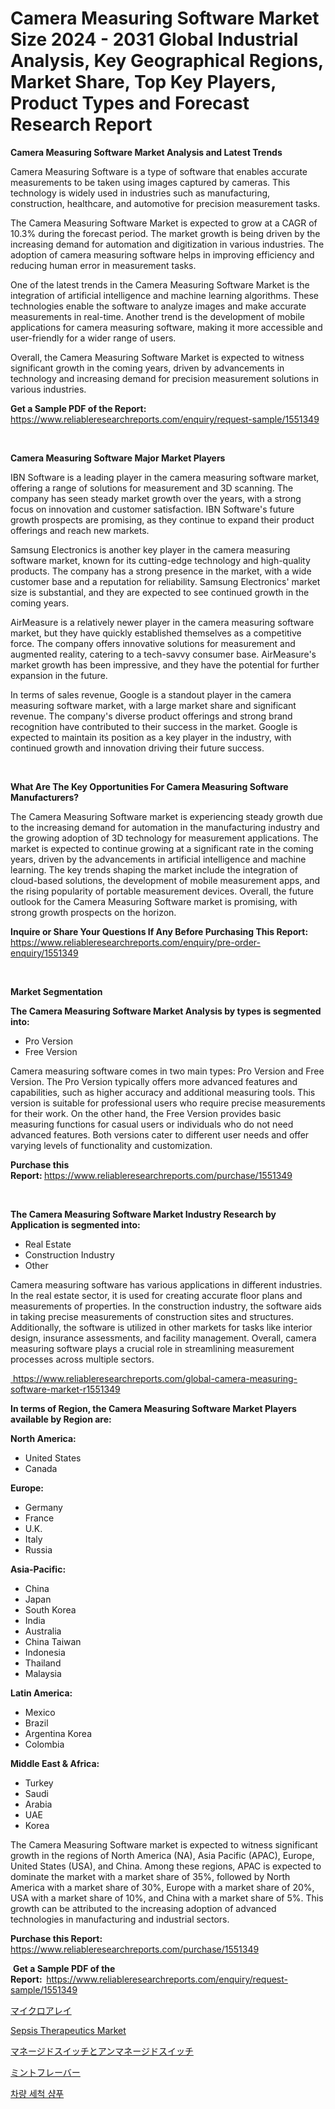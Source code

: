 <p><h1>Camera Measuring Software Market Size 2024 - 2031 Global Industrial Analysis, Key Geographical Regions, Market Share, Top Key Players, Product Types and Forecast Research Report</h1></p><p><strong>Camera Measuring Software Market Analysis and Latest Trends</strong></p>
<p><p>Camera Measuring Software is a type of software that enables accurate measurements to be taken using images captured by cameras. This technology is widely used in industries such as manufacturing, construction, healthcare, and automotive for precision measurement tasks.</p><p>The Camera Measuring Software Market is expected to grow at a CAGR of 10.3% during the forecast period. The market growth is being driven by the increasing demand for automation and digitization in various industries. The adoption of camera measuring software helps in improving efficiency and reducing human error in measurement tasks.</p><p>One of the latest trends in the Camera Measuring Software Market is the integration of artificial intelligence and machine learning algorithms. These technologies enable the software to analyze images and make accurate measurements in real-time. Another trend is the development of mobile applications for camera measuring software, making it more accessible and user-friendly for a wider range of users.</p><p>Overall, the Camera Measuring Software Market is expected to witness significant growth in the coming years, driven by advancements in technology and increasing demand for precision measurement solutions in various industries.</p></p>
<p><strong>Get a Sample PDF of the Report:&nbsp;</strong> <a href="https://www.reliableresearchreports.com/enquiry/request-sample/1551349">https://www.reliableresearchreports.com/enquiry/request-sample/1551349</a></p>
<p>&nbsp;</p>
<p><strong>Camera Measuring Software Major Market Players</strong></p>
<p><p>IBN Software is a leading player in the camera measuring software market, offering a range of solutions for measurement and 3D scanning. The company has seen steady market growth over the years, with a strong focus on innovation and customer satisfaction. IBN Software's future growth prospects are promising, as they continue to expand their product offerings and reach new markets.</p><p>Samsung Electronics is another key player in the camera measuring software market, known for its cutting-edge technology and high-quality products. The company has a strong presence in the market, with a wide customer base and a reputation for reliability. Samsung Electronics' market size is substantial, and they are expected to see continued growth in the coming years.</p><p>AirMeasure is a relatively newer player in the camera measuring software market, but they have quickly established themselves as a competitive force. The company offers innovative solutions for measurement and augmented reality, catering to a tech-savvy consumer base. AirMeasure's market growth has been impressive, and they have the potential for further expansion in the future.</p><p>In terms of sales revenue, Google is a standout player in the camera measuring software market, with a large market share and significant revenue. The company's diverse product offerings and strong brand recognition have contributed to their success in the market. Google is expected to maintain its position as a key player in the industry, with continued growth and innovation driving their future success.</p></p>
<p>&nbsp;</p>
<p><strong>What Are The Key Opportunities For Camera Measuring Software Manufacturers?</strong></p>
<p><p>The Camera Measuring Software market is experiencing steady growth due to the increasing demand for automation in the manufacturing industry and the growing adoption of 3D technology for measurement applications. The market is expected to continue growing at a significant rate in the coming years, driven by the advancements in artificial intelligence and machine learning. The key trends shaping the market include the integration of cloud-based solutions, the development of mobile measurement apps, and the rising popularity of portable measurement devices. Overall, the future outlook for the Camera Measuring Software market is promising, with strong growth prospects on the horizon.</p></p>
<p><strong>Inquire or Share Your Questions If Any Before Purchasing This Report:</strong> <a href="https://www.reliableresearchreports.com/enquiry/pre-order-enquiry/1551349">https://www.reliableresearchreports.com/enquiry/pre-order-enquiry/1551349</a></p>
<p>&nbsp;</p>
<p><strong>Market Segmentation</strong></p>
<p><strong>The Camera Measuring Software Market Analysis by types is segmented into:</strong></p>
<p><ul><li>Pro Version</li><li>Free Version</li></ul></p>
<p><p>Camera measuring software comes in two main types: Pro Version and Free Version. The Pro Version typically offers more advanced features and capabilities, such as higher accuracy and additional measuring tools. This version is suitable for professional users who require precise measurements for their work. On the other hand, the Free Version provides basic measuring functions for casual users or individuals who do not need advanced features. Both versions cater to different user needs and offer varying levels of functionality and customization.</p></p>
<p><strong>Purchase this Report:&nbsp;</strong><a href="https://www.reliableresearchreports.com/purchase/1551349">https://www.reliableresearchreports.com/purchase/1551349</a></p>
<p>&nbsp;</p>
<p><strong>The Camera Measuring Software Market Industry Research by Application is segmented into:</strong></p>
<p><ul><li>Real Estate</li><li>Construction Industry</li><li>Other</li></ul></p>
<p><p>Camera measuring software has various applications in different industries. In the real estate sector, it is used for creating accurate floor plans and measurements of properties. In the construction industry, the software aids in taking precise measurements of construction sites and structures. Additionally, the software is utilized in other markets for tasks like interior design, insurance assessments, and facility management. Overall, camera measuring software plays a crucial role in streamlining measurement processes across multiple sectors.</p></p>
<p><a href="https://www.reliableresearchreports.com/global-camera-measuring-software-market-r1551349">&nbsp;https://www.reliableresearchreports.com/global-camera-measuring-software-market-r1551349</a></p>
<p><strong>In terms of Region, the Camera Measuring Software Market Players available by Region are:</strong></p>
<p>
    <p> <strong> North America: </strong>
        <ul>
            <li>United States</li>
            <li>Canada</li>
        </ul>
        </p> 
    <p> <strong> Europe: </strong>
        <ul>
            <li>Germany</li>
            <li>France</li>
            <li>U.K.</li>
            <li>Italy</li>
            <li>Russia</li>
        </ul>
        </p> 
    <p> <strong> Asia-Pacific: </strong>
        <ul>
            <li>China</li>
            <li>Japan</li>
            <li>South Korea</li>
            <li>India</li>
            <li>Australia</li>
            <li>China Taiwan</li>
            <li>Indonesia</li>
            <li>Thailand</li>
            <li>Malaysia</li>
        </ul>
        </p> 
    <p> <strong> Latin America: </strong>
        <ul>
            <li>Mexico</li>
            <li>Brazil</li>
            <li>Argentina Korea</li>
            <li>Colombia</li>
        </ul>
        </p> 
    <p> <strong> Middle East & Africa: </strong>
        <ul>
            <li>Turkey</li>
            <li>Saudi</li>
            <li>Arabia</li>
            <li>UAE</li>
            <li>Korea</li>
        </ul>
    </p>
    </p>
<p><p>The Camera Measuring Software market is expected to witness significant growth in the regions of North America (NA), Asia Pacific (APAC), Europe, United States (USA), and China. Among these regions, APAC is expected to dominate the market with a market share of 35%, followed by North America with a market share of 30%, Europe with a market share of 20%, USA with a market share of 10%, and China with a market share of 5%. This growth can be attributed to the increasing adoption of advanced technologies in manufacturing and industrial sectors.</p></p>
<p><strong>Purchase this Report: </strong><a href="https://www.reliableresearchreports.com/purchase/1551349">https://www.reliableresearchreports.com/purchase/1551349</a></p>
<p>&nbsp;<strong>Get a Sample PDF of the Report:&nbsp;&nbsp;</strong><a href="https://www.reliableresearchreports.com/enquiry/request-sample/1551349">https://www.reliableresearchreports.com/enquiry/request-sample/1551349</a></p>
<p><strong></strong></p>
<p><p><a href="https://medium.com/@barbarakss89/%E3%82%B0%E3%83%AD%E3%83%BC%E3%83%90%E3%83%AB%E3%83%9E%E3%82%A4%E3%82%AF%E3%83%AD%E3%82%A2%E3%83%AC%E3%82%A4%E5%B8%82%E5%A0%B4%E8%A6%8F%E6%A8%A1%E3%81%8A%E3%82%88%E3%81%B3%E5%B8%82%E5%A0%B4%E5%8B%95%E5%90%91%E5%88%86%E6%9E%90-%E5%9C%B0%E5%9F%9F%E5%88%A5%E3%81%AE%E8%A6%8B%E9%80%9A%E3%81%97-%E6%9C%9F%E9%96%932024%E5%B9%B4%E3%81%8B%E3%82%892031%E5%B9%B4%E3%81%BE%E3%81%A7%E3%81%AE%E7%AB%B6%E4%BA%89%E6%88%A6%E7%95%A5%E3%82%92%E4%BA%88%E6%B8%AC-f7b1743f8e37">マイクロアレイ</a></p><p><a href="https://github.com/AnnChovey2023/Market-Research-Report-List-2/blob/main/sepsis-therapeutics-market.md">Sepsis Therapeutics Market</a></p><p><a href="https://github.com/NikitaBruen/Market-Research-Report-List-2/blob/main/836430268518.md">マネージドスイッチとアンマネージドスイッチ</a></p><p><a href="https://medium.com/@deonboer2023/%E3%82%B0%E3%83%AD%E3%83%BC%E3%83%90%E3%83%AB%E3%83%9F%E3%83%B3%E3%83%88%E3%83%95%E3%83%AC%E3%83%BC%E3%83%90%E3%83%BC%E3%83%9E%E3%83%BC%E3%82%B1%E3%83%83%E3%83%88%E3%81%AE%E3%82%B5%E3%82%A4%E3%82%BA%E3%81%A8%E3%82%B7%E3%82%A7%E3%82%A2%E5%88%86%E6%9E%90-%E8%A3%BD%E5%93%81%E3%82%BF%E3%82%A4%E3%83%97%E5%88%A5-%E3%82%A2%E3%83%97%E3%83%AA%E3%82%B1%E3%83%BC%E3%82%B7%E3%83%A7%E3%83%B3%E5%88%A5-%E5%9C%B0%E5%9F%9F%E5%88%A5-%E4%BA%88%E6%B8%AC-2024%E5%B9%B4-2031%E5%B9%B4-88f470194963">ミントフレーバー</a></p><p><a href="https://github.com/JosefaRice/Market-Research-Report-List-2/blob/main/819000085577.md">차량 세척 샴푸</a></p></p>